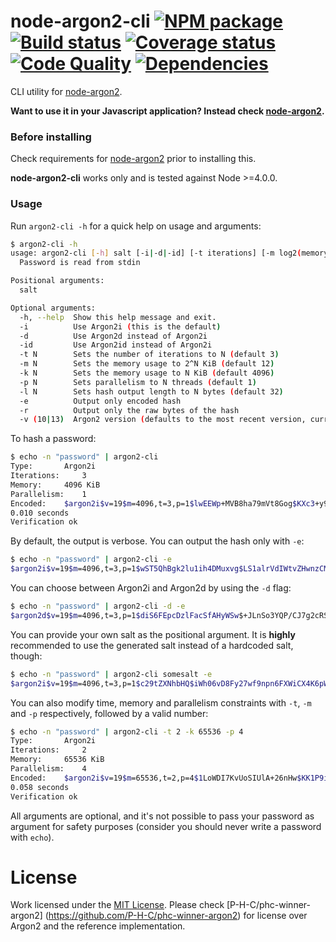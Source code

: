 # node-argon2-cli [![NPM package][npm-image]][npm-url] [![Build status][travis-image]][travis-url] [![Coverage status][coverage-image]][coverage-url] [![Code Quality][codequality-image]][codequality-url] [![Dependencies][david-dm-image]][david-dm-url]
CLI utility for [node-argon2](https://github.com/ranisalt/node-argon2).

**Want to use it in your Javascript application? Instead check
[node-argon2](https://github.com/ranisalt/node-argon2).**

### Before installing
Check requirements for [node-argon2](https://github.com/ranisalt/node-argon2)
prior to installing this.

**node-argon2-cli** works only and is tested against Node >=4.0.0.


### Usage
Run `argon2-cli -h` for a quick help on usage and arguments:
```bash
$ argon2-cli -h
usage: argon2-cli [-h] salt [-i|-d|-id] [-t iterations] [-m log2(memory in KiB) | -k memory in KiB] [-p parallelism] [-l hash length] [-e|-r] [-v (10|13)]
  Password is read from stdin

Positional arguments:
  salt

Optional arguments:
  -h, --help  Show this help message and exit.
  -i          Use Argon2i (this is the default)
  -d          Use Argon2d instead of Argon2i
  -id         Use Argon2id instead of Argon2i
  -t N        Sets the number of iterations to N (default 3)
  -m N        Sets the memory usage to 2^N KiB (default 12)
  -k N        Sets the memory usage to N KiB (default 4096)
  -p N        Sets parallelism to N threads (default 1)
  -l N        Sets hash output length to N bytes (default 32)
  -e          Output only encoded hash
  -r          Output only the raw bytes of the hash
  -v (10|13)  Argon2 version (defaults to the most recent version, currently 13)
```

To hash a password:
```bash
$ echo -n "password" | argon2-cli
Type: 		Argon2i
Iterations: 	3
Memory: 	4096 KiB
Parallelism: 	1
Encoded: 	$argon2i$v=19$m=4096,t=3,p=1$lwEEWp+MVB8ha79mVt8Gog$KXc3+y9Lg4YBm0C1nxk7t6j3ku4pw/uyd4RfVq3e8yI
0.010 seconds
Verification ok
```

By default, the output is verbose. You can output the hash only with `-e`:
```bash
$ echo -n "password" | argon2-cli -e
$argon2i$v=19$m=4096,t=3,p=1$wST5QhBgk2lu1ih4DMuxvg$LS1alrVdIWtvZHwnzCM1DUGg+5DTO3Dt1d5v9XtLws4
```

You can choose between Argon2i and Argon2d by using the `-d` flag:
```bash
$ echo -n "password" | argon2-cli -d -e
$argon2d$v=19$m=4096,t=3,p=1$diS6FEpcDzlFacSfAHyWSw$+JLnSo3YQP/CJ7g2cRSx6YjC1eRmxHPETmd99R6eaa8
```

You can provide your own salt as the positional argument. It is **highly**
recommended to use the generated salt instead of a hardcoded salt, though:
```bash
$ echo -n "password" | argon2-cli somesalt -e
$argon2i$v=19$m=4096,t=3,p=1$c29tZXNhbHQ$iWh06vD8Fy27wf9npn6FXWiCX4K6pW6Ue1Bnzz07Z8A
```

You can also modify time, memory and parallelism constraints with `-t`, `-m` and
`-p` respectively, followed by a valid number:
```bash
$ echo -n "password" | argon2-cli -t 2 -k 65536 -p 4
Type: 		Argon2i
Iterations: 	2
Memory: 	65536 KiB
Parallelism: 	4
Encoded: 	$argon2i$v=19$m=65536,t=2,p=4$1LoWDI7KvUoSIUlA+26nHw$KK1P9iYjYn8+FE1ACGWFNhC3UfJsc1LYS7ciMcxS7EA
0.058 seconds
Verification ok
```

All arguments are optional, and it's not possible to pass your password as
argument for safety purposes (consider you should never write a password with
`echo`).

# License
Work licensed under the [MIT License](LICENSE). Please check
[P-H-C/phc-winner-argon2] (https://github.com/P-H-C/phc-winner-argon2) for
license over Argon2 and the reference implementation.

[npm-image]: https://img.shields.io/npm/v/argon2-cli.svg?style=flat-square
[npm-url]: https://www.npmjs.com/package/argon2-cli
[travis-image]: https://img.shields.io/travis/ranisalt/node-argon2-cli/master.svg?style=flat-square
[travis-url]: https://travis-ci.org/ranisalt/node-argon2-cli
[coverage-image]: https://img.shields.io/coveralls/ranisalt/node-argon2-cli/master.svg?style=flat-square
[coverage-url]: https://coveralls.io/github/ranisalt/node-argon2-cli
[codequality-image]: https://img.shields.io/codacy/15927f4eb15747fd8a537e48a04bd4f6/master.svg?style=flat-square
[codequality-url]: https://www.codacy.com/app/ranisalt/node-argon2-cli
[david-dm-image]: https://img.shields.io/david/ranisalt/node-argon2-cli.svg?style=flat-square
[david-dm-url]: https://david-dm.org/ranisalt/node-argon2-cli
